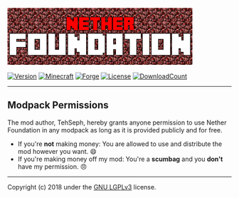 [![Logo](src/main/resources/assets/netherfoundation/textures/gui/_logo-416x128.png)](https://minecraft.curseforge.com/projects/nether-foundation)

[![Version](https://img.shields.io/badge/version-1.2.0-brightgreen.svg?style=flat)](https://github.com/TehSeph/NetherFoundation/releases)
[![Minecraft](https://img.shields.io/badge/minecraft-1.12.2-green.svg?style=flat)](https://minecraft.net/en/download/)
[![Forge](https://img.shields.io/badge/forge-14.23.4.2705-green.svg?style=flat)](https://files.minecraftforge.net/)
[![License](https://img.shields.io/badge/license-GNU--LGPLv3-blue.svg?style=flat)](https://www.gnu.org/licenses/lgpl-3.0.txt)
[![DownloadCount](http://cf.way2muchnoise.eu/full_nether-foundation_downloads.svg)](https://minecraft.curseforge.com/projects/nether-foundation/files)

---

Modpack Permissions
-------------------
The mod author, TehSeph, hereby grants anyone permission to use Nether Foundation in any modpack as long as it is provided publicly and for free.

- If you're **not** making money: You are allowed to use and distribute the mod however you want. :smile:
- If you're making money off my mod: You're a **scumbag** and you **don't** have my permission. :angry:

---

Copyright (c) 2018 under the [GNU LGPLv3](https://www.gnu.org/licenses/lgpl-3.0.txt) license.
